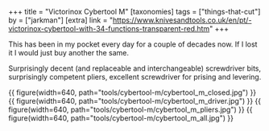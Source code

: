 +++
title = "Victorinox Cybertool M"
[taxonomies]
tags = ["things-that-cut"]
by = ["jarkman"]
[extra]
link = "https://www.knivesandtools.co.uk/en/pt/-victorinox-cybertool-with-34-functions-transparent-red.htm"
+++

This has been in my pocket every day for a couple of decades now. If I lost it I would just buy another the same.

Surprisingly decent (and replaceable and interchangeable) screwdriver bits, surprisingly competent pliers, excellent screwdriver for prising and levering.

{{ figure(width=640, path="tools/cybertool-m/cybertool_m_closed.jpg") }}
{{ figure(width=640, path="tools/cybertool-m/cybertool_m_driver.jpg") }}
{{ figure(width=640, path="tools/cybertool-m/cybertool_m_pliers.jpg") }}
{{ figure(width=640, path="tools/cybertool-m/cybertool_m_all.jpg") }}

